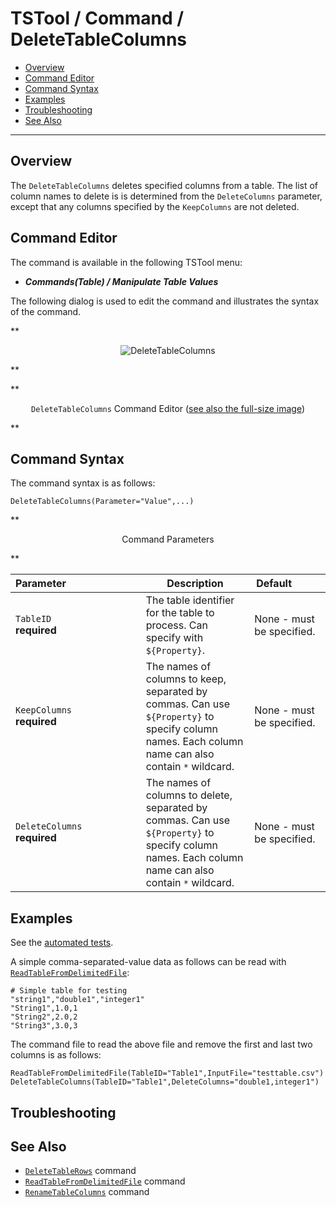# TSTool / Command / DeleteTableColumns #

*   [Overview](#overview)
*   [Command Editor](#command-editor)
*   [Command Syntax](#command-syntax)
*   [Examples](#examples)
*   [Troubleshooting](#troubleshooting)
*   [See Also](#see-also)

-------------------------

## Overview ##

The `DeleteTableColumns` deletes specified columns from a table.
The list of column names to delete is is determined from the `DeleteColumns` parameter,
except that any columns specified by the `KeepColumns` are not deleted.

## Command Editor ##

The command is available in the following TSTool menu:

*   ***Commands(Table) / Manipulate Table Values***

The following dialog is used to edit the command and illustrates the syntax of the command.

**<p style="text-align: center;">
![DeleteTableColumns](DeleteTableColumns.png)
</p>**

**<p style="text-align: center;">
`DeleteTableColumns` Command Editor (<a href="../DeleteTableColumns.png">see also the full-size image</a>)
</p>**

## Command Syntax ##

The command syntax is as follows:

```text
DeleteTableColumns(Parameter="Value",...)
```
**<p style="text-align: center;">
Command Parameters
</p>**

| **Parameter**&nbsp;&nbsp;&nbsp;&nbsp;&nbsp;&nbsp;&nbsp;&nbsp;&nbsp;&nbsp;&nbsp;&nbsp;&nbsp;&nbsp;&nbsp;&nbsp;&nbsp;&nbsp;&nbsp;&nbsp;&nbsp;&nbsp;&nbsp;&nbsp;&nbsp;&nbsp; | **Description** | **Default**&nbsp;&nbsp;&nbsp;&nbsp;&nbsp;&nbsp;&nbsp;&nbsp;&nbsp;&nbsp; |
| --------------|-----------------|----------------- |
|`TableID`<br>**required**|The table identifier for the table to process. Can specify with `${Property}`.|None - must be specified.|
|`KeepColumns`<br>**required**|The names of columns to keep, separated by commas. Can use `${Property}` to specify column names.  Each column name can also contain `*` wildcard.|None - must be specified.|
|`DeleteColumns`<br>**required**|The names of columns to delete, separated by commas. Can use `${Property}` to specify column names.  Each column name can also contain `*` wildcard.|None - must be specified.|

## Examples ##

See the [automated tests](https://github.com/OpenCDSS/cdss-app-tstool-test/tree/master/test/commands/DeleteTableColumns).

A simple comma-separated-value data as follows can be read with [`ReadTableFromDelimitedFile`](../ReadTableFromDelimitedFile/ReadTableFromDelimitedFile.md):

```
# Simple table for testing
"string1","double1","integer1"
"String1",1.0,1
"String2",2.0,2
"String3",3.0,3
```

The command file to read the above file and remove the first and last two columns is as follows:

```
ReadTableFromDelimitedFile(TableID="Table1",InputFile="testtable.csv")
DeleteTableColumns(TableID="Table1",DeleteColumns="double1,integer1")

```

## Troubleshooting ##

## See Also ##

*   [`DeleteTableRows`](../DeleteTableRows/DeleteTableRows.md) command
*   [`ReadTableFromDelimitedFile`](../ReadTableFromDelimitedFile/ReadTableFromDelimitedFile.md) command
*   [`RenameTableColumns`](../RenameTableColumns/RenameTableColumns.md) command
